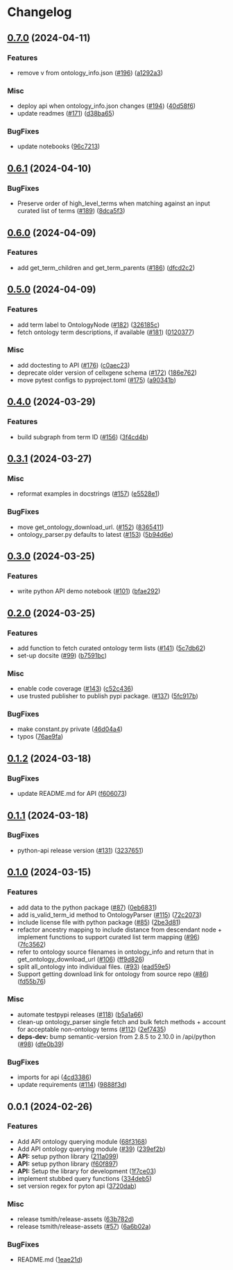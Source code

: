 # Changelog

## [0.7.0](https://github.com/chanzuckerberg/cellxgene-ontology-guide/compare/python-api-v0.6.1...python-api-v0.7.0) (2024-04-11)


### Features

* remove v from ontology_info.json ([#196](https://github.com/chanzuckerberg/cellxgene-ontology-guide/issues/196)) ([a1292a3](https://github.com/chanzuckerberg/cellxgene-ontology-guide/commit/a1292a3c3a7d6c58e30b81c77418ce047d93df69))


### Misc

* deploy api when ontology_info.json changes ([#194](https://github.com/chanzuckerberg/cellxgene-ontology-guide/issues/194)) ([40d58f6](https://github.com/chanzuckerberg/cellxgene-ontology-guide/commit/40d58f6ca4cdb5236e1a3288e887d1d2516a7dbb))
* update readmes ([#171](https://github.com/chanzuckerberg/cellxgene-ontology-guide/issues/171)) ([d38ba65](https://github.com/chanzuckerberg/cellxgene-ontology-guide/commit/d38ba65867730f14240f470713668a0a121e214d))


### BugFixes

* update notebooks ([96c7213](https://github.com/chanzuckerberg/cellxgene-ontology-guide/commit/96c72137e0fefc4d0125e880d7c556c35aa96f47))

## [0.6.1](https://github.com/chanzuckerberg/cellxgene-ontology-guide/compare/python-api-v0.6.0...python-api-v0.6.1) (2024-04-10)


### BugFixes

* Preserve order of high_level_terms when matching against an input curated list of terms ([#189](https://github.com/chanzuckerberg/cellxgene-ontology-guide/issues/189)) ([8dca5f3](https://github.com/chanzuckerberg/cellxgene-ontology-guide/commit/8dca5f332f217360a1ef6422b392fcfbb45a1c8a))

## [0.6.0](https://github.com/chanzuckerberg/cellxgene-ontology-guide/compare/python-api-v0.5.0...python-api-v0.6.0) (2024-04-09)


### Features

* add get_term_children and get_term_parents ([#186](https://github.com/chanzuckerberg/cellxgene-ontology-guide/issues/186)) ([dfcd2c2](https://github.com/chanzuckerberg/cellxgene-ontology-guide/commit/dfcd2c26f10196adab8bc3233e0f25dc5a214534))

## [0.5.0](https://github.com/chanzuckerberg/cellxgene-ontology-guide/compare/python-api-v0.4.0...python-api-v0.5.0) (2024-04-09)


### Features

* add term label to OntologyNode ([#182](https://github.com/chanzuckerberg/cellxgene-ontology-guide/issues/182)) ([326185c](https://github.com/chanzuckerberg/cellxgene-ontology-guide/commit/326185c0482cbadda691fe3ec9977a11b19ab461))
* fetch ontology term descriptions, if available ([#181](https://github.com/chanzuckerberg/cellxgene-ontology-guide/issues/181)) ([0120377](https://github.com/chanzuckerberg/cellxgene-ontology-guide/commit/0120377f798192be6dde64322c10a0ecff935f05))


### Misc

* add doctesting to API ([#176](https://github.com/chanzuckerberg/cellxgene-ontology-guide/issues/176)) ([c0aec23](https://github.com/chanzuckerberg/cellxgene-ontology-guide/commit/c0aec23c2cec48de0ea04b7703f6cb0322a7ec55))
* deprecate older version of cellxgene schema ([#172](https://github.com/chanzuckerberg/cellxgene-ontology-guide/issues/172)) ([186e762](https://github.com/chanzuckerberg/cellxgene-ontology-guide/commit/186e76235df3eec6767e3014e48530377d14d21f))
* move pytest configs to pyproject.toml ([#175](https://github.com/chanzuckerberg/cellxgene-ontology-guide/issues/175)) ([a90341b](https://github.com/chanzuckerberg/cellxgene-ontology-guide/commit/a90341bdd16ae347f1f5e8b8db698afc38f37b80))

## [0.4.0](https://github.com/chanzuckerberg/cellxgene-ontology-guide/compare/python-api-v0.3.1...python-api-v0.4.0) (2024-03-29)


### Features

* build subgraph from term ID ([#156](https://github.com/chanzuckerberg/cellxgene-ontology-guide/issues/156)) ([3f4cd4b](https://github.com/chanzuckerberg/cellxgene-ontology-guide/commit/3f4cd4b8daf914457e8395bee4b0b21d88ea3abf))

## [0.3.1](https://github.com/chanzuckerberg/cellxgene-ontology-guide/compare/python-api-v0.3.0...python-api-v0.3.1) (2024-03-27)


### Misc

* reformat examples in docstrings ([#157](https://github.com/chanzuckerberg/cellxgene-ontology-guide/issues/157)) ([e5528e1](https://github.com/chanzuckerberg/cellxgene-ontology-guide/commit/e5528e195cceacff33c46c008230c13cccce641e))


### BugFixes

* move get_ontology_download_url. ([#152](https://github.com/chanzuckerberg/cellxgene-ontology-guide/issues/152)) ([8365411](https://github.com/chanzuckerberg/cellxgene-ontology-guide/commit/83654113156a1fbcd5bf3fb3df3ddab7428266b5))
* ontology_parser.py defaults to latest ([#153](https://github.com/chanzuckerberg/cellxgene-ontology-guide/issues/153)) ([5b94d6e](https://github.com/chanzuckerberg/cellxgene-ontology-guide/commit/5b94d6e5b3ed815e772e10f64c6e8fd684ce095c))

## [0.3.0](https://github.com/chanzuckerberg/cellxgene-ontology-guide/compare/python-api-v0.2.0...python-api-v0.3.0) (2024-03-25)


### Features

* write python API demo notebook ([#101](https://github.com/chanzuckerberg/cellxgene-ontology-guide/issues/101)) ([bfae292](https://github.com/chanzuckerberg/cellxgene-ontology-guide/commit/bfae292139b94e1f2d46a3d6c7c73774541882b6))

## [0.2.0](https://github.com/chanzuckerberg/cellxgene-ontology-guide/compare/python-api-v0.1.2...python-api-v0.2.0) (2024-03-25)


### Features

* add function to fetch curated ontology term lists ([#141](https://github.com/chanzuckerberg/cellxgene-ontology-guide/issues/141)) ([5c7db62](https://github.com/chanzuckerberg/cellxgene-ontology-guide/commit/5c7db62672512f1b00b1380db77b8f06dbbfb000))
* set-up docsite ([#99](https://github.com/chanzuckerberg/cellxgene-ontology-guide/issues/99)) ([b7591bc](https://github.com/chanzuckerberg/cellxgene-ontology-guide/commit/b7591bc03df28567e26569dda01b2c36fb266455))


### Misc

* enable code coverage ([#143](https://github.com/chanzuckerberg/cellxgene-ontology-guide/issues/143)) ([c52c436](https://github.com/chanzuckerberg/cellxgene-ontology-guide/commit/c52c436de8b7c919bcf063dc2c4be79a146ad0f4))
* use trusted publisher to publish pypi package. ([#137](https://github.com/chanzuckerberg/cellxgene-ontology-guide/issues/137)) ([5fc917b](https://github.com/chanzuckerberg/cellxgene-ontology-guide/commit/5fc917bc49211acb3c4988e1729a6610b111ffe3))


### BugFixes

* make constant.py private ([46d04a4](https://github.com/chanzuckerberg/cellxgene-ontology-guide/commit/46d04a450f07e7a45e607d379a061f237df2e771))
* typos ([76ae9fa](https://github.com/chanzuckerberg/cellxgene-ontology-guide/commit/76ae9fa17862e6087e327892396c3e31905a452a))

## [0.1.2](https://github.com/chanzuckerberg/cellxgene-ontology-guide/compare/python-api-v0.1.1...python-api-v0.1.2) (2024-03-18)


### BugFixes

* update README.md for API ([f606073](https://github.com/chanzuckerberg/cellxgene-ontology-guide/commit/f606073fd5b3783d51010289734b2915939a2e46))

## [0.1.1](https://github.com/chanzuckerberg/cellxgene-ontology-guide/compare/python-api-v0.1.0...python-api-v0.1.1) (2024-03-18)


### BugFixes

* python-api release version ([#131](https://github.com/chanzuckerberg/cellxgene-ontology-guide/issues/131)) ([3237651](https://github.com/chanzuckerberg/cellxgene-ontology-guide/commit/32376519536cfa38e1889e2d185d713d5a46d013))

## [0.1.0](https://github.com/chanzuckerberg/cellxgene-ontology-guide/compare/python-api-v0.0.2...python-api-v0.1.0) (2024-03-15)


### Features

* add data to the python package  ([#87](https://github.com/chanzuckerberg/cellxgene-ontology-guide/issues/87)) ([0eb6831](https://github.com/chanzuckerberg/cellxgene-ontology-guide/commit/0eb68314345e641218b8bae243cff417271dca1b))
* add is_valid_term_id method to OntologyParser ([#115](https://github.com/chanzuckerberg/cellxgene-ontology-guide/issues/115)) ([72c2073](https://github.com/chanzuckerberg/cellxgene-ontology-guide/commit/72c2073f0a466d86e4cd40307dc53e3f9e31489f))
* include license file with python package ([#85](https://github.com/chanzuckerberg/cellxgene-ontology-guide/issues/85)) ([2be3d81](https://github.com/chanzuckerberg/cellxgene-ontology-guide/commit/2be3d817041a4fbb6d5ab8b169a69b2fd8086e38))
* refactor ancestry mapping to include distance from descendant node + implement functions to support curated list term mapping ([#96](https://github.com/chanzuckerberg/cellxgene-ontology-guide/issues/96)) ([7fc3562](https://github.com/chanzuckerberg/cellxgene-ontology-guide/commit/7fc3562b040f7c2962c0a6e751996933727d9206))
* refer to ontology source filenames in ontology_info and return that in get_ontology_download_url ([#106](https://github.com/chanzuckerberg/cellxgene-ontology-guide/issues/106)) ([ff9d826](https://github.com/chanzuckerberg/cellxgene-ontology-guide/commit/ff9d82646413b3153daf8e6e60a9c8a1f32a0f61))
* split all_ontology into individual files. ([#93](https://github.com/chanzuckerberg/cellxgene-ontology-guide/issues/93)) ([ead59e5](https://github.com/chanzuckerberg/cellxgene-ontology-guide/commit/ead59e5c0fe56c8f1feab9959d75965372c1316e))
* Support getting download link for ontology from source repo ([#86](https://github.com/chanzuckerberg/cellxgene-ontology-guide/issues/86)) ([fd55b76](https://github.com/chanzuckerberg/cellxgene-ontology-guide/commit/fd55b760e655d419adcea94ade948347fa95ca6e))


### Misc

* automate testpypi releases ([#118](https://github.com/chanzuckerberg/cellxgene-ontology-guide/issues/118)) ([b5a1a66](https://github.com/chanzuckerberg/cellxgene-ontology-guide/commit/b5a1a6608e44c6347281f6b59404af952a7e999c))
* clean-up ontology_parser single fetch and bulk fetch methods + account for acceptable non-ontology terms ([#112](https://github.com/chanzuckerberg/cellxgene-ontology-guide/issues/112)) ([2ef7435](https://github.com/chanzuckerberg/cellxgene-ontology-guide/commit/2ef7435df62a75261fd75c819a76e7dd8f42cb99))
* **deps-dev:** bump semantic-version from 2.8.5 to 2.10.0 in /api/python ([#98](https://github.com/chanzuckerberg/cellxgene-ontology-guide/issues/98)) ([dfe0b39](https://github.com/chanzuckerberg/cellxgene-ontology-guide/commit/dfe0b397667cc8c4c6076cd293df576cbff3815f))


### BugFixes

* imports for api ([4cd3386](https://github.com/chanzuckerberg/cellxgene-ontology-guide/commit/4cd33864fa59b3bd5e565a05b5b74414989566a8))
* update requirements ([#114](https://github.com/chanzuckerberg/cellxgene-ontology-guide/issues/114)) ([9888f3d](https://github.com/chanzuckerberg/cellxgene-ontology-guide/commit/9888f3dad04e26ffd2bc5434a45645390a8eec01))

## 0.0.1 (2024-02-26)

### Features

- Add API ontology querying module ([68f3168](https://github.com/chanzuckerberg/cellxgene-ontology-guide/commit/68f3168d164a192d538c987239bc2783decd5b1e))
- Add API ontology querying module ([#39](https://github.com/chanzuckerberg/cellxgene-ontology-guide/issues/39)) ([239ef2b](https://github.com/chanzuckerberg/cellxgene-ontology-guide/commit/239ef2b231d2b02051c374491bfee11a7e5d9d8e))
- **API:** setup python library ([211a099](https://github.com/chanzuckerberg/cellxgene-ontology-guide/commit/211a099365b4de1ab9ff2dcf0f481a34f62f13c4))
- **API:** setup python library ([f60f897](https://github.com/chanzuckerberg/cellxgene-ontology-guide/commit/f60f8975584ed5e8fa9cd6dbe91bb0ba3f4e11bb))
- **API:** Setup the library for development ([1f7ce03](https://github.com/chanzuckerberg/cellxgene-ontology-guide/commit/1f7ce0307db25ee553f0f924c872a73d4f0ae90f))
- implement stubbed query functions ([334deb5](https://github.com/chanzuckerberg/cellxgene-ontology-guide/commit/334deb57463609d2736e369d188380686880fa9c))
- set version regex for pyton api ([3720dab](https://github.com/chanzuckerberg/cellxgene-ontology-guide/commit/3720dabd593b3c6138470bd0b871f32c03f94dcf))

### Misc

- release tsmith/release-assets ([63b782d](https://github.com/chanzuckerberg/cellxgene-ontology-guide/commit/63b782d2ee8a8bdbdf83e61e0d37674954c802ee))
- release tsmith/release-assets ([#57](https://github.com/chanzuckerberg/cellxgene-ontology-guide/issues/57)) ([6a6b02a](https://github.com/chanzuckerberg/cellxgene-ontology-guide/commit/6a6b02a96ab55f204480926ade478b197ff16e4e))

### BugFixes

- README.md ([1eae21d](https://github.com/chanzuckerberg/cellxgene-ontology-guide/commit/1eae21d1143d21fe248d8067671a270e46e54b19))
